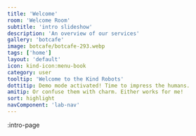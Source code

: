 ```yaml
---
title: 'Welcome'
room: 'Welcome Room'
subtitle: 'intro slideshow'
description: 'An overview of our services'
gallery: 'botcafe'
image: botcafe/botcafe-293.webp
tags: ['home']
layout: 'default'
icon: kind-icon:menu-book
category: user
tooltip: 'Welcome to the Kind Robots'
dottitip: Demo mode activated! Time to impress the humans.
amitip: Or confuse them with charm. Either works for me!
sort: highlight
navComponent: 'lab-nav'
---
```


:intro-page
